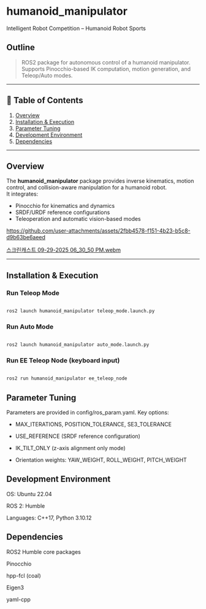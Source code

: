 # humanoid_manipulator
Intelligent Robot Competition – Humanoid Robot Sports

## Outline
> ROS2 package for autonomous control of a humanoid manipulator.  
> Supports Pinocchio-based IK computation, motion generation, and Teleop/Auto modes.

---

## 📁 Table of Contents

1. [Overview](#overview)  
2. [Installation & Execution](#installation--execution)  
3. [Parameter Tuning](#parameter-tuning)  
4. [Development Environment](#development-environment)  
5. [Dependencies](#dependencies)  

---

## Overview
The **humanoid_manipulator** package provides inverse kinematics, motion control, and collision-aware manipulation for a humanoid robot.  
It integrates:
- Pinocchio for kinematics and dynamics
- SRDF/URDF reference configurations
- Teleoperation and automatic vision-based modes

https://github.com/user-attachments/assets/2fbb4578-f151-4b23-b5c8-d9b63be6aeed


[스크린캐스트 09-29-2025 06_30_50 PM.webm](https://github.com/user-attachments/assets/cf3b055e-b6f5-40f3-8d1e-f2a122e52c54)

---

## Installation & Execution

### Run Teleop Mode
```bash

ros2 launch humanoid_manipulator teleop_mode.launch.py

```
### Run Auto Mode
```bash

ros2 launch humanoid_manipulator auto_mode.launch.py

```
### Run EE Teleop Node (keyboard input)
```bash

ros2 run humanoid_manipulator ee_teleop_node

```

## Parameter Tuning

Parameters are provided in config/ros_param.yaml.
Key options:

- MAX_ITERATIONS, POSITION_TOLERANCE, SE3_TOLERANCE

- USE_REFERENCE (SRDF reference configuration)

- IK_TILT_ONLY (z-axis alignment only mode)

- Orientation weights: YAW_WEIGHT, ROLL_WEIGHT, PITCH_WEIGHT

## Development Environment

OS: Ubuntu 22.04

ROS 2: Humble

Languages: C++17, Python 3.10.12

## Dependencies

ROS2 Humble core packages

Pinocchio

hpp-fcl (coal)

Eigen3

yaml-cpp

